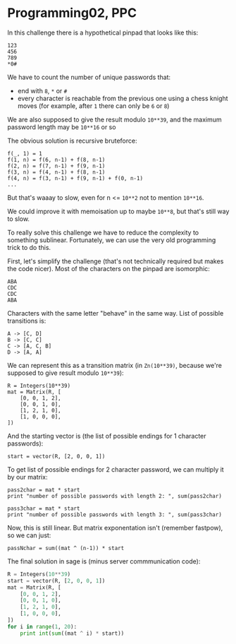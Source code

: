 # Programming02, PPC

In this challenge there is a hypothetical pinpad that looks like this:

```
123
456
789
*0#
```

We have to count the number of unique passwords that:
 - end with `8`, `*` or `#`
 - every character is reachable from the previous one using a chess knight moves (for example, after `1` there can only be `6` or `8`)

We are also supposed to give the result modulo `10**39`, and the maximum password length may be `10**16` or so

The obvious solution is recursive bruteforce:

```
f(_, 1) = 1
f(1, n) = f(6, n-1) + f(8, n-1)
f(2, n) = f(7, n-1) + f(9, n-1)
f(3, n) = f(4, n-1) + f(8, n-1)
f(4, n) = f(3, n-1) + f(9, n-1) + f(0, n-1)
...
```

But that's waaay to slow, even for n <= `10**2` not to mention `10**16`.

We could improve it with memoisation up to maybe `10**8`, but that's still way to slow.

To really solve this challenge we have to reduce the complexity to something sublinear.
Fortunately, we can use the very old programming trick to do this.

First, let's simplify the challenge (that's not technically required but makes the code nicer).
Most of the characters on the pinpad are isomorphic:

```
ABA
CDC
CDC
ABA
```

Characters with the same letter "behave" in the same way. List of possible transitions is:

```
A -> [C, D]
B -> [C, C]
C -> [A, C, B]
D -> [A, A]
```

We can represent this as a transition matrix (in `Zn(10**39)`, because we're supposed to give result modulo `10**39`):

```
R = Integers(10**39)
mat = Matrix(R, [
    [0, 0, 1, 2],
    [0, 0, 1, 0],
    [1, 2, 1, 0],
    [1, 0, 0, 0],
])
```

And the starting vector is (the list of possible endings for 1 character passwords):

```
start = vector(R, [2, 0, 0, 1])
```

To get list of possible endings for 2 character password, we can multiply it by our matrix:

```
pass2char = mat * start
print "number of possible passwords with length 2: ", sum(pass2char)

pass3char = mat * start
print "number of possible passwords with length 3: ", sum(pass3char)
```

Now, this is still linear. But matrix exponentation isn't (remember fastpow), so we can just:

```
passNchar = sum((mat ^ (n-1)) * start
```

The final solution in sage is (minus server commmunication code):

```python
R = Integers(10**39)
start = vector(R, [2, 0, 0, 1])
mat = Matrix(R, [
    [0, 0, 1, 2],
    [0, 0, 1, 0],
    [1, 2, 1, 0],
    [1, 0, 0, 0],
])
for i in range(1, 20):
    print int(sum((mat ^ i) * start))
```
